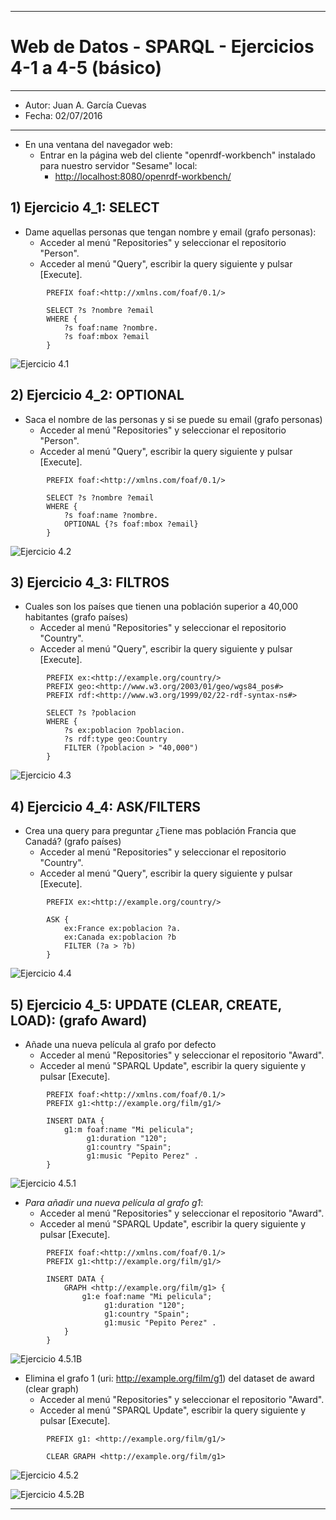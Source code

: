 ***
# Web de Datos - SPARQL - Ejercicios 4-1 a 4-5 (básico)
***
- Autor: Juan A. García Cuevas
- Fecha: 02/07/2016

***

- En una ventana del navegador web:
    - Entrar en la página web del cliente "openrdf-workbench" instalado para nuestro servidor "Sesame" local:
        - [http://localhost:8080/openrdf-workbench/](http://localhost:8080/openrdf-workbench/)

## 1) Ejercicio 4_1: SELECT

- Dame aquellas personas que tengan nombre y email (grafo personas):
    - Acceder al menú "Repositories" y seleccionar el repositorio "Person".
    - Acceder al menú "Query", escribir la query siguiente y pulsar [Execute].

```sparql
        PREFIX foaf:<http://xmlns.com/foaf/0.1/>

        SELECT ?s ?nombre ?email
        WHERE {
            ?s foaf:name ?nombre.
            ?s foaf:mbox ?email
        }
```

![Ejercicio 4.1](images/Sparql_4_1.png)

## 2) Ejercicio 4_2: OPTIONAL

- Saca el nombre de las personas y si se puede su email (grafo personas)
    - Acceder al menú "Repositories" y seleccionar el repositorio "Person".
    - Acceder al menú "Query", escribir la query siguiente y pulsar [Execute].

```sparql
        PREFIX foaf:<http://xmlns.com/foaf/0.1/>

        SELECT ?s ?nombre ?email
        WHERE {
            ?s foaf:name ?nombre.
            OPTIONAL {?s foaf:mbox ?email}
        }
```

![Ejercicio 4.2](images/Sparql_4_2.png)

## 3) Ejercicio 4_3: FILTROS

- Cuales son los países que tienen una población superior a 40,000 habitantes (grafo países)
    - Acceder al menú "Repositories" y seleccionar el repositorio "Country".
    - Acceder al menú "Query", escribir la query siguiente y pulsar [Execute].

```sparql
        PREFIX ex:<http://example.org/country/>
        PREFIX geo:<http://www.w3.org/2003/01/geo/wgs84_pos#>
        PREFIX rdf:<http://www.w3.org/1999/02/22-rdf-syntax-ns#>

        SELECT ?s ?poblacion
        WHERE {
            ?s ex:poblacion ?poblacion.
            ?s rdf:type geo:Country
            FILTER (?poblacion > "40,000")
        }
```

![Ejercicio 4.3](images/Sparql_4_3.png)

## 4) Ejercicio 4_4: ASK/FILTERS

- Crea una query para preguntar ¿Tiene mas población Francia que Canadá? (grafo países)
    - Acceder al menú "Repositories" y seleccionar el repositorio "Country".
    - Acceder al menú "Query", escribir la query siguiente y pulsar [Execute].

```sparql
        PREFIX ex:<http://example.org/country/>

        ASK {
            ex:France ex:poblacion ?a.
            ex:Canada ex:poblacion ?b
            FILTER (?a > ?b) 
        }

```

![Ejercicio 4.4](images/Sparql_4_4.png)

## 5) Ejercicio 4_5: UPDATE (CLEAR, CREATE, LOAD): (grafo Award)

- Añade una nueva película al grafo por defecto
    - Acceder al menú "Repositories" y seleccionar el repositorio "Award".
    - Acceder al menú "SPARQL Update", escribir la query siguiente y pulsar [Execute].

```sparql
        PREFIX foaf:<http://xmlns.com/foaf/0.1/>
        PREFIX g1:<http://example.org/film/g1/>

        INSERT DATA {
        	g1:m foaf:name "Mi pelicula";
        	     g1:duration "120";
        	     g1:country "Spain";
        	     g1:music "Pepito Perez" .
        }
```

![Ejercicio 4.5.1](images/Sparql_4_5_1.png)

- _Para añadir una nueva película al grafo g1_:
    - Acceder al menú "Repositories" y seleccionar el repositorio "Award".
    - Acceder al menú "SPARQL Update", escribir la query siguiente y pulsar [Execute].

```sparql
        PREFIX foaf:<http://xmlns.com/foaf/0.1/>
        PREFIX g1:<http://example.org/film/g1/>

        INSERT DATA {
        	GRAPH <http://example.org/film/g1> {
        		g1:e foaf:name "Mi pelicula";
        		     g1:duration "120";
        		     g1:country "Spain";
        		     g1:music "Pepito Perez" .
        	}
        }
```

![Ejercicio 4.5.1B](images/Sparql_4_5_1B.png)

- Elimina el grafo 1 (uri: http://example.org/film/g1) del dataset de award (clear graph)
    - Acceder al menú "Repositories" y seleccionar el repositorio "Award".
    - Acceder al menú "SPARQL Update", escribir la query siguiente y pulsar [Execute].

```sparql
        PREFIX g1: <http://example.org/film/g1/>

        CLEAR GRAPH <http://example.org/film/g1>
```

![Ejercicio 4.5.2](images/Sparql_4_5_2.png)

![Ejercicio 4.5.2B](images/Sparql_4_5_2B.png)

***

